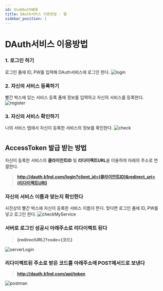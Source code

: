 ```yaml
---
id: UseDAuthWEB
title: DAuth서비스 이용방법 - 웹
sidebar_position: 1
---
```



# <a>DAuth서비스 이용방법</a>
### 1. 로그인 하기
로그인 폼에 ID, PW를 입력해 DAuth서비스에 로그인 한다.
![login](/img/DAuth/DAuthLogin.png)

### 2. 자신의 서비스 등록하기
빨간 박스에 있는 서비스 등록 폼에 정보를 입력하고 자신의 서비스를 등록한다.
![register](/img/DAuth/RegisterService.png)

### 3. 자신의 서비스 확인하기
나의 서비스 탭에서 자신이 등록한 서비스의 정보를 확인한다.
![check](/img/DAuth/CheckService.png)


# 

## <a>AccessToken 발급 받는 방법</a>
자신이 등록한 서비스의 **클라이언트ID** 및 **리다이렉트URL**을 이용하여 아래의 주소로 연결한다.
>**http://dauth.b1nd.com/login?client_id=(클라이언트ID)&redirect_uri=(리다이렉트URI)**

### 자신의 서비스 이름과 맞는지 확인한다
사진상의 빨간 박스에 자신이 등록한 서비스 이름이 뜬다. 맞다면 로그인 폼에 ID, PW를 넣고 로그인 한다.
![checkMyService](/img/DAuth/CheckMyService.png)

### 서버로 로그인 성공시 아래주소로 리다이렉트 된다
>**(redirectURL)?code={코드}**

![serverLogin](/img/DAuth/serverLogin.png)

### 리다이렉트된 주소로 받은 코드를 아래주소에 POST메서드로 보낸다
>**http://dauth.b1nd.com/api/token**

![postman](/img/DAuth/postman.png)